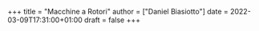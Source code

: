 +++
title = "Macchine a Rotori"
author = ["Daniel Biasiotto"]
date = 2022-03-09T17:31:00+01:00
draft = false
+++
